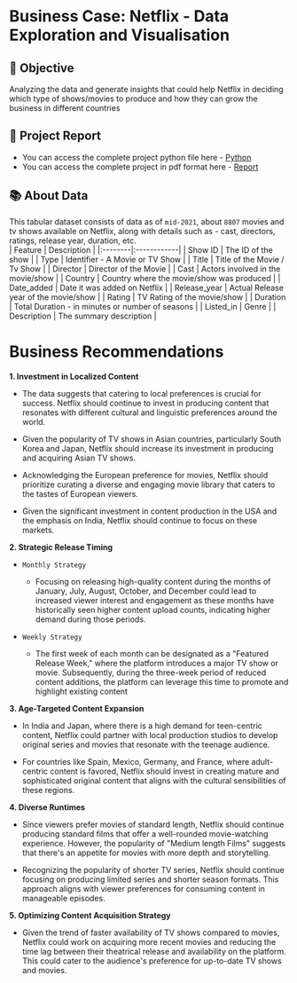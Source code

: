 # Business Case: Netflix - Data Exploration and Visualisation

## 🎯 Objective
Analyzing the data and generate insights that could help Netflix in deciding which type of shows/movies to produce and how they can grow the business in different countries

## 📝 Project Report
- You can access the complete project python file here - [Python](https://github.com/aditya-shinde16/Netflix_Case_Study/blob/main/Netflix%20Project.ipynb)
- You can access the complete project in pdf format here - [Report](https://aditya-shinde16.github.io/Netflix_Case_Study//Netflix_Project.pdf)

## 📚 About Data
This tabular dataset consists of data as of `mid-2021`, about `8807` movies and tv shows available on Netflix, along with details such as - cast, directors, ratings, release year, duration, etc.  
| Feature | Description |
|:--------|:------------|
| Show ID | The ID of the show |
| Type | Identifier - A Movie or TV Show |
| Title | Title of the Movie / Tv Show |
| Director | Director of the Movie |
| Cast | Actors involved in the movie/show |
| Country | Country where the movie/show was produced |
| Date_added | Date it was added on Netflix | 
| Release_year | Actual Release year of the movie/show | 
| Rating | TV Rating of the movie/show | 
| Duration | Total Duration - in minutes or number of seasons | 
| Listed_in | Genre | 
| Description | The summary description | 

# Business Recommendations

**1. Investment in Localized Content**

- The data suggests that catering to local preferences is crucial for success. Netflix should continue to invest in producing content that resonates with different cultural and linguistic preferences around the world.


- Given the popularity of TV shows in Asian countries, particularly South Korea and Japan, Netflix should increase its investment in producing and acquiring Asian TV shows. 


- Acknowledging the European preference for movies, Netflix should prioritize curating a diverse and engaging movie library that caters to the tastes of European viewers. 


- Given the significant investment in content production in the USA and the emphasis on India, Netflix should continue to focus on these markets.

**2. Strategic Release Timing**

- `Monthly Strategy`

    - Focusing on releasing high-quality content during the months of January, July, August, October, and December could lead to increased viewer interest and engagement as these months have historically seen higher content upload counts, indicating higher demand during those periods.
    

- `Weekly Strategy`
    - The first week of each month can be designated as a "Featured Release Week," where the platform introduces a major TV show or movie. Subsequently, during the three-week period of reduced content additions, the platform can leverage this time to promote and highlight existing content

**3. Age-Targeted Content Expansion**

- In India and Japan, where there is a high demand for teen-centric content, Netflix could partner with local production studios  to develop original series and movies that resonate with the teenage audience.


- For countries like Spain, Mexico, Germany, and France, where adult-centric content is favored, Netflix should invest in creating mature and sophisticated original content that aligns with the cultural sensibilities of these regions.

**4. Diverse Runtimes**

-  Since viewers prefer movies of standard length, Netflix should continue producing standard films that offer a well-rounded movie-watching experience. However, the popularity of "Medium length Films" suggests that there's an appetite for movies with more depth and storytelling.


- Recognizing the popularity of shorter TV series, Netflix should continue focusing on producing limited series and shorter season formats. This approach aligns with viewer preferences for consuming content in manageable episodes. 

**5. Optimizing Content Acquisition Strategy**

- Given the trend of faster availability of TV shows compared to movies, Netflix could work on acquiring more recent movies and reducing the time lag between their theatrical release and availability on the platform. This could cater to the audience's preference for up-to-date TV shows and movies.
